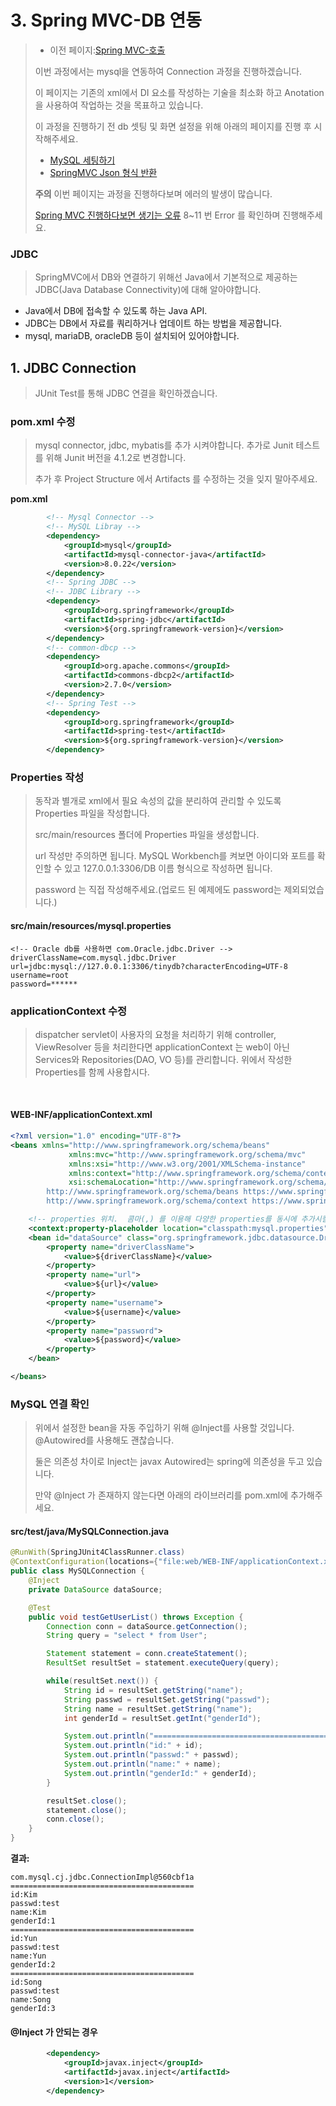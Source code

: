 # 3. Spring MVC-DB 연동

> - 이전 페이지:[Spring MVC-호출](https://github.com/PCloud63514/WebProject-Learn/tree/master/BackEnd/Spring/TinySpring%20%EC%98%88%EC%A0%9C/2.Spring%20MVC-%ED%98%B8%EC%B6%9C)
>
> 이번 과정에서는 mysql을 연동하여 Connection 과정을 진행하겠습니다.
>
> 이 페이지는 기존의 xml에서 DI 요소를 작성하는 기술을 최소화 하고 Anotation을 사용하여 작업하는 것을 목표하고 있습니다.
>
>   
>
> 이 과정을 진행하기 전 db 셋팅 및 화면 설정을 위해 아래의 페이지를 진행 후 시작해주세요.
>
> - [MySQL 세팅하기](https://github.com/PCloud63514/WebProject-Learn/blob/master/BackEnd/DB/MySQL%20%EC%8B%9C%EC%9E%91%ED%95%98%EA%B8%B0.mdhttps://github.com/PCloud63514/WebProject-Learn/blob/master/BackEnd/DB/MySQL%20%EC%8B%9C%EC%9E%91%ED%95%98%EA%B8%B0.md)
> - [SpringMVC Json 형식 반환](https://github.com/PCloud63514/WebProject-Learn/blob/master/BackEnd/Spring/TinySpring%20%EC%98%88%EC%A0%9C/%EC%A7%84%ED%96%89%ED%95%98%EB%8B%A4%EB%B3%B4%EB%A9%B4%20%EC%83%9D%EA%B8%B0%EB%8A%94%20%EC%98%A4%EB%A5%98.md)
>
> **주의** 이번 페이지는 과정을 진행하다보며 에러의 발생이 많습니다.
>
> [Spring MVC 진행하다보면 생기는 오류](https://github.com/PCloud63514/WebProject-Learn/blob/master/BackEnd/Spring/TinySpring%20%EC%98%88%EC%A0%9C/%EC%A7%84%ED%96%89%ED%95%98%EB%8B%A4%EB%B3%B4%EB%A9%B4%20%EC%83%9D%EA%B8%B0%EB%8A%94%20%EC%98%A4%EB%A5%98.md) 8~11 번 Error 를 확인하며 진행해주세요.





### JDBC

> SpringMVC에서 DB와 연결하기 위해선 Java에서 기본적으로 제공하는 JDBC(Java Database Connectivity)에 대해 알아야합니다.

- Java에서 DB에 접속할 수 있도록 하는 Java API.
- JDBC는 DB에서 자료를 쿼리하거나 업데이트 하는 방법을 제공합니다.
- mysql, mariaDB, oracleDB 등이 설치되어 있어야합니다.



## 1. JDBC Connection

> JUnit Test를 통해 JDBC 연결을 확인하겠습니다.

  

### pom.xml 수정

> mysql connector, jdbc, mybatis를 추가 시켜야합니다. 추가로 Junit 테스트를 위해 Junit 버전을 4.1.2로 변경합니다.
>
> 추가 후 Project Structure 에서 Artifacts 를 수정하는 것을 잊지 말아주세요.

**pom.xml**

```xml
        <!-- Mysql Connector -->
	    <!-- MySQL Libray -->
        <dependency>
            <groupId>mysql</groupId>
            <artifactId>mysql-connector-java</artifactId>
            <version>8.0.22</version>
        </dependency>
        <!-- Spring JDBC -->
	    <!-- JDBC Library -->
        <dependency>
            <groupId>org.springframework</groupId>
            <artifactId>spring-jdbc</artifactId>
            <version>${org.springframework-version}</version>
        </dependency>
        <!-- common-dbcp -->
        <dependency>
            <groupId>org.apache.commons</groupId>
            <artifactId>commons-dbcp2</artifactId>
            <version>2.7.0</version>
        </dependency>
        <!-- Spring Test -->
        <dependency>
            <groupId>org.springframework</groupId>
            <artifactId>spring-test</artifactId>
            <version>${org.springframework-version}</version>
        </dependency>
```



### Properties 작성

> 동작과 별개로 xml에서 필요 속성의 값을 분리하여 관리할 수 있도록 Properties 파일을 작성합니다.
>
> src/main/resources 폴더에 Properties 파일을 생성합니다.
>
> url 작성만 주의하면 됩니다. MySQL Workbench를 켜보면 아이디와 포트를 확인할 수 있고 127.0.0.1:3306/DB 이름 형식으로 작성하면 됩니다.
>
> password 는 직접 작성해주세요.(업로드 된 예제에도 password는 제외되었습니다.)

   

#### src/main/resources/mysql.properties

```properties
<!-- Oracle db를 사용하면 com.Oracle.jdbc.Driver -->
driverClassName=com.mysql.jdbc.Driver
url=jdbc:mysql://127.0.0.1:3306/tinydb?characterEncoding=UTF-8
username=root
password=******
```



### applicationContext 수정

> dispatcher servlet이 사용자의 요청을 처리하기 위해 controller, ViewResolver 등을 처리한다면 
> applicationContext 는 web이 아닌 Services와 Repositories(DAO, VO 등)를 관리합니다. 위에서 작성한 Properties를 함께 사용합시다.

​    

#### WEB-INF/applicationContext.xml

```xml
<?xml version="1.0" encoding="UTF-8"?>
<beans xmlns="http://www.springframework.org/schema/beans"
             xmlns:mvc="http://www.springframework.org/schema/mvc"
             xmlns:xsi="http://www.w3.org/2001/XMLSchema-instance"
             xmlns:context="http://www.springframework.org/schema/context"
             xsi:schemaLocation="http://www.springframework.org/schema/mvc https://www.springframework.org/schema/mvc/spring-mvc.xsd
	    http://www.springframework.org/schema/beans https://www.springframework.org/schema/beans/spring-beans.xsd
	    http://www.springframework.org/schema/context https://www.springframework.org/schema/context/spring-context.xsd">

    <!-- properties 위치.  콤마(,) 를 이용해 다양한 properties를 동시에 추가시킬 수 있습니다. -->
    <context:property-placeholder location="classpath:mysql.properties"/>
    <bean id="dataSource" class="org.springframework.jdbc.datasource.DriverManagerDataSource">
        <property name="driverClassName">
            <value>${driverClassName}</value>
        </property>
        <property name="url">
            <value>${url}</value>
        </property>
        <property name="username">
            <value>${username}</value>
        </property>
        <property name="password">
            <value>${password}</value>
        </property>
    </bean>

</beans>
```



### MySQL 연결 확인

> 위에서 설정한 bean을 자동 주입하기 위해 @Inject를 사용할 것입니다. @Autowired를 사용해도 괜찮습니다.
>
> 둘은 의존성 차이로 Inject는 javax   Autowired는 spring에 의존성을 두고 있습니다.
>
> 만약 @Inject 가 존재하지 않는다면 아래의 라이브러리를 pom.xml에 추가해주세요.

   

#### src/test/java/MySQLConnection.java

```java
@RunWith(SpringJUnit4ClassRunner.class)
@ContextConfiguration(locations={"file:web/WEB-INF/applicationContext.xml"})
public class MySQLConnection {
    @Inject
    private DataSource dataSource;

    @Test
    public void testGetUserList() throws Exception {
        Connection conn = dataSource.getConnection();
        String query = "select * from User";

        Statement statement = conn.createStatement();
        ResultSet resultSet = statement.executeQuery(query);

        while(resultSet.next()) {
            String id = resultSet.getString("name");
            String passwd = resultSet.getString("passwd");
            String name = resultSet.getString("name");
            int genderId = resultSet.getInt("genderId");

            System.out.println("=========================================");
            System.out.println("id:" + id);
            System.out.println("passwd:" + passwd);
            System.out.println("name:" + name);
            System.out.println("genderId:" + genderId);
        }

        resultSet.close();
        statement.close();
        conn.close();
    }
}
```

**결과:**

```
com.mysql.cj.jdbc.ConnectionImpl@560cbf1a
=========================================
id:Kim
passwd:test
name:Kim
genderId:1
=========================================
id:Yun
passwd:test
name:Yun
genderId:2
=========================================
id:Song
passwd:test
name:Song
genderId:3
```



#### @Inject 가 안되는 경우

```xml
		<dependency>
			<groupId>javax.inject</groupId>
            <artifactId>javax.inject</artifactId>
            <version>1</version>
        </dependency>
```


